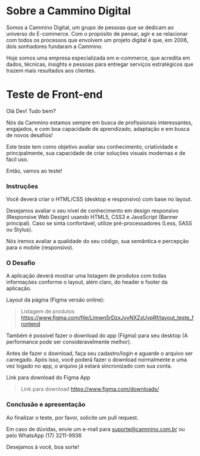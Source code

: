 # Sobre a Cammino Digital

Somos a Cammino Digital, um grupo de pessoas que se dedicam ao universo do E-commerce. Com o propósito de pensar, agir e se relacionar com todos os processos que envolvem um projeto digital é que, em 2006, dois sonhadores fundaram a Cammino. 

Hoje somos uma empresa especializada em e-commerce, que acredita em dados, técnicas, insights e pessoas para entregar serviços estratégicos que trazem mais resultados aos clientes.

# Teste de Front-end

Olá Dev! Tudo bem?

Nós da Cammino estamos sempre em busca de profissionais interessantes, engajados, e com boa capacidade de aprendizado, adaptação e em busca de novos desafios!

Este teste tem como objetivo avaliar seu conhecimento, criatividade e principalmente, sua capacidade de criar soluções visuais modernas e de fácil uso.

Então, vamos ao teste!

### Instruções

Você deverá criar o HTML/CSS (desktop e responsivo) com base no layout.

Desejamos avaliar o seu nível de conhecimento em design responsivo (Responsive Web Design) usando HTML5, CSS3 e JavaScript (Banner principal). Caso se sinta confortável, utilize pré-processadores (Less, SASS ou Stylus).

Nós iremos avaliar a qualidade do seu código, sua semântica e percepção para o mobile (responsivo).

### O Desafio

A aplicação deverá mostrar uma listagem de produtos com todas informações conforme o layout, além claro, do header e footer da aplicação.

Layout da página (Figma versão online):
> Listagem de produtos https://www.figma.com/file/Limwn5rDzxJvvNXZsUvpRf/layout_teste_frontend

Também é possível fazer o download do app (Figma) para seu desktop (A performance pode ser consideravelmente melhor).

Antes de fazer o download, faça seu cadastro/login e aguarde o arquivo ser carregado. Após isso, você poderá fazer o download normalmente e uma vez logado no app, o arquivo já estará sincronizado com sua conta.

Link para download do Figma App
> Link para download https://www.figma.com/downloads/

### Conclusão e apresentação

Ao finalizar o teste, por favor, solicite um pull request.

Em caso de dúvidas, envie um e-mail para suporte@cammino.com.br ou pelo WhatsApp (17) 3211-9936

Desejamos à você, boa sorte!